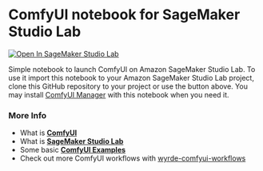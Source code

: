 # ComfyUI notebook for SageMaker Studio Lab

[![Open In SageMaker Studio Lab](https://studiolab.sagemaker.aws/studiolab.svg)](https://studiolab.sagemaker.aws/import/github/San4itos/comfyui_sagemaker_studio_lab/blob/main/comfyui_sagemaker_studio_lab.ipynb)

Simple notebook to launch ComfyUI on Amazon SageMaker Studio Lab.
To use it import this notebook to your Amazon SageMaker Studio Lab project, clone this GitHub repository to your project or use the button above. You may install [ComfyUI Manager](https://github.com/ltdrdata/ComfyUI-Manager) with this notebook when you need it.

### More Info
 - What is [**ComfyUI**](https://github.com/comfyanonymous/ComfyUI) 
 - What is [**SageMaker Studio Lab**](https://studiolab.sagemaker.aws/)
 - Some basic [**ComfyUI  Examples**](https://comfyanonymous.github.io/ComfyUI_examples/)
 - Check out more ComfyUI workflows with [wyrde-comfyui-workflows](https://github.com/wyrde/wyrde-comfyui-workflows#wyrde-comfyui-workflows)
